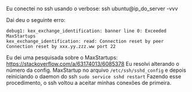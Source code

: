 Eu conectei no ssh usando o verbose: ssh ubuntu@ip_do_server -vvv

Dai deu o seguinte erro: 

```
debug1: kex_exchange_identification: banner line 0: Exceeded MaxStartups
kex_exchange_identification: read: Connection reset by peer
Connection reset by xxx.yy.zzz.ww port 22

```

Eu dei uma pesquisada sobre o MaxStartups: https://stackoverflow.com/a/63174013/6085378
Eu resolvi alterando o número da config. MaxStartup no arquivo `/etc/ssh/sshd_config` e depois reiniciando o daemon do ssh `sudo service sshd restart`
Fazendo esse procedimento, o ssh voltou a aceitar minhas conexões de primeira. 